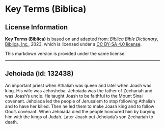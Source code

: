 # Key Terms (Biblica)

## License Information

**Key Terms (Biblica)** is based on and adapted from: _Biblica Bible Dictionary_, [Biblica, Inc.](https://www.biblica.com/), 2023, which is licensed under a [CC BY-SA 4.0 license](https://creativecommons.org/licenses/by-sa/4.0/legalcode.en).

This markdown version is provided under the same license.



--------------------------------

## Jehoiada (id: 132438)

An important priest when Athaliah was queen and later when Joash was king. His wife was Jehosheba. Jehoiada was the father of Zechariah and was Joash’s uncle. He taught Joash to be faithful to the Mount Sinai covenant. Jehoiada led the people of Jerusalem to stop following Athaliah and to have her killed. Then he led them to make Joash king and to follow God’s covenant. When Jehoiada died the people honoured him by burying him with the kings of Judah. Later Joash put Jehoiada’s son Zechariah to death.


